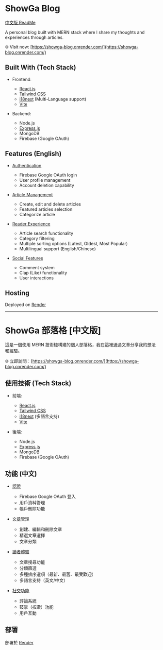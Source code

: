 # ShowGa Blog

[中文版 ReadMe](#showga-部落格-中文版)

A personal blog built with MERN stack where I share my thoughts and experiences through articles.

🌐 Visit now: [https://showga-blog.onrender.com/](https://showga-blog.onrender.com/)

## Built With (Tech Stack)

- Frontend:

  - [React.js](https://github.com/facebook/react)
  - [Tailwind CSS](https://tailwindcss.com/)
  - [i18next](https://www.i18next.com/) (Multi-Language support)
  - [Vite](https://vitejs.dev/)

- Backend:
  - Node.js
  - [Express.js](https://expressjs.com/)
  - MongoDB
  - Firebase (Google OAuth)

## Features (English)

- [Authentication](#authentication)

  - Firebase Google OAuth login
  - User profile management
  - Account deletion capability

- [Article Management](#article-management)

  - Create, edit and delete articles
  - Featured articles selection
  - Categorize article

- [Reader Experience](#reader-experience)

  - Article search functionality
  - Category filtering
  - Multiple sorting options (Latest, Oldest, Most Popular)
  - Multilingual support (English/Chinese)

- [Social Features](#social-features)
  - Comment system
  - Clap (Like) functionality
  - User interactions

## Hosting

Deployed on [Render](https://showga-blog.onrender.com/)

---

# ShowGa 部落格 [中文版]

這是一個使用 MERN 技術棧構建的個人部落格，我在這裡通過文章分享我的想法和經驗。

🌐 立即訪問：[https://showga-blog.onrender.com/](https://showga-blog.onrender.com/)

## 使用技術 (Tech Stack)

- 前端:

  - [React.js](https://github.com/facebook/react)
  - [Tailwind CSS](https://tailwindcss.com/)
  - [i18next](https://www.i18next.com/) (多語言支持)
  - [Vite](https://vitejs.dev/)

- 後端:
  - Node.js
  - [Express.js](https://expressjs.com/)
  - MongoDB
  - Firebase (Google OAuth)

## 功能 (中文)

- [認證](#認證)

  - Firebase Google OAuth 登入
  - 用戶資料管理
  - 帳戶刪除功能

- [文章管理](#文章管理)

  - 創建、編輯和刪除文章
  - 精選文章選擇
  - 文章分類

- [讀者體驗](#讀者體驗)

  - 文章搜尋功能
  - 分類篩選
  - 多種排序選項（最新、最舊、最受歡迎）
  - 多語言支持（英文/中文）

- [社交功能](#社交功能)
  - 評論系統
  - 鼓掌（按讚）功能
  - 用戶互動

## 部署

部署於 [Render](https://showga-blog.onrender.com/)
